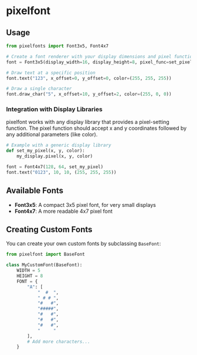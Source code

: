 # pixelfont

## Usage

```python
from pixelfonts import Font3x5, Font4x7

# Create a font renderer with your display dimensions and pixel function
font = Font3x5(display_width=16, display_height=8, pixel_func=set_pixel)

# Draw text at a specific position
font.text("123", x_offset=0, y_offset=0, color=(255, 255, 255))

# Draw a single character
font.draw_char("5", x_offset=10, y_offset=2, color=(255, 0, 0))
```

### Integration with Display Libraries

pixelfont works with any display library that provides a pixel-setting function. The pixel function should accept x and y coordinates followed by any additional parameters (like color).

```python
# Example with a generic display library
def set_my_pixel(x, y, color):
    my_display.pixel(x, y, color)

font = Font4x7(128, 64, set_my_pixel)
font.text("0123", 10, 10, (255, 255, 255))
```

## Available Fonts

- **Font3x5**: A compact 3x5 pixel font, for very small displays
- **Font4x7**: A more readable 4x7 pixel font

## Creating Custom Fonts

You can create your own custom fonts by subclassing `BaseFont`:

```python
from pixelfont import BaseFont

class MyCustomFont(BaseFont):
    WIDTH = 5
    HEIGHT = 8
    FONT = {
        "A": [
            "  #  ",
            " # # ",
            "#   #",
            "#####",
            "#   #",
            "#   #",
            "#   #",
            "     "
        ],
        # Add more characters...
    }
```
